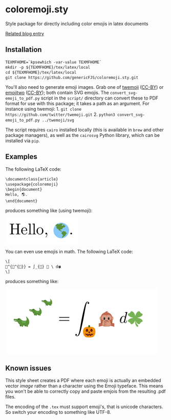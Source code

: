 coloremoji.sty
==============
Style package for directly including color emojis in latex documents

[Related blog entry](http://www.alecjacobson.com/weblog/?p=4018)

## Installation

    TEXMFHOME=`kpsewhich -var-value TEXMFHOME`
    mkdir -p ${TEXMFHOME}/tex/latex/local
    cd ${TEXMFHOME}/tex/latex/local
    git clone https://github.com/genericFJS/coloremoji.sty.git

You'll also need to generate emoji images. Grab one of
[twemoji](https://github.com/twitter/twemoji) ([CC-BY](https://github.com/twitter/twemoji#attribution-requirements)) or
[emojitwo](https://github.com/EmojiTwo/emojitwo) ([CC-BY](https://github.com/EmojiTwo/emojitwo/blob/master/LICENSE.md)); both contain SVG emojis. The
`convert_svg-emoji_to_pdf.py` script in the `script/` directory can convert
these to PDF format for use with this package; it takes a path as an argument.
For instance using twemoji:
    1. `git clone https://github.com/twitter/twemoji.git`
    2. `python3 convert_svg-emoji_to_pdf.py ../twemoji/svg`

The script requires `cairo` installed locally (this is available in `brew` and
other package managers), as well as the `cairosvg` Python library, which can be
installed via `pip`.

## Examples

The following LaTeX code:

    \documentclass{article}
    \usepackage{coloremoji}
    \begin{document}
    Hello, 🌎.
    \end{document}

produces something like (using twemoji):

![Hello, world.](docs/hello_world.png)

You can even use emojis in math. The following LaTeX code:

    \[
    🐊^{🐊^{🐊}} = ∫_{🎃} 🙊 \ d🍀
    \]

produces something like:

![Emojis in math mode.](docs/math.png)

## Known issues

This style sheet creates a PDF where each emoji is actually an embedded vector _image_ rather than a character using the Emoji typeface. This means you won't be able to correctly copy and paste emjois from the resulting .pdf files.

The encoding of the `.tex` must support emoji's, that is unicode characters. So switch your encoding to something like UTF-8.
